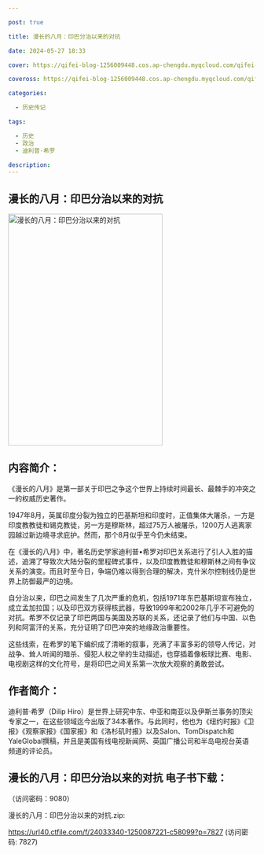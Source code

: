 ```yaml
---

post: true

title: 漫长的八月：印巴分治以来的对抗

date: 2024-05-27 18:33

cover: https://qifei-blog-1256009448.cos.ap-chengdu.myqcloud.com/qifei-blog/65ee5cc69f345e8d034c34a3.jpg

coveross: https://qifei-blog-1256009448.cos.ap-chengdu.myqcloud.com/qifei-blog/65ee5cc69f345e8d034c34a3.jpg

categories:

  - 历史传记

tags:

  - 历史
  - 政治
  - 迪利普·希罗

description:
---
```


## 漫长的八月：印巴分治以来的对抗
<img alt="漫长的八月：印巴分治以来的对抗 " class="aligncenter loading" data-was-processed="true" decoding="async" fetchpriority="high" height="471" src="https://qifei-blog-1256009448.cos.ap-chengdu.myqcloud.com/qifei-blog/65ee5cc69f345e8d034c34a3.jpg " style="cursor: zoom-in;" width="314"/>

## 内容简介：

《漫长的八月》是第一部关于印巴之争这个世界上持续时间最长、最棘手的冲突之一的权威历史著作。

1947年8月，英属印度分裂为独立的巴基斯坦和印度时，正值集体大屠杀，一方是印度教教徒和锡克教徒，另一方是穆斯林，超过75万人被屠杀，1200万人逃离家园越过新边境寻求庇护。然而，那个8月似乎至今仍未结束。

在《漫长的八月》中，著名历史学家迪利普•希罗对印巴关系进行了引人入胜的描述，追溯了导致次大陆分裂的里程碑式事件，以及印度教教徒和穆斯林之间有争议关系的演变。而且时至今日，争端仍难以得到合理的解决，克什米尔控制线仍是世界上防御最严的边境。

自分治以来，印巴之间发生了几次严重的危机，包括1971年东巴基斯坦宣布独立，成立孟加拉国；以及印巴双方获得核武器，导致1999年和2002年几乎不可避免的对抗。希罗不仅记录了印巴两国与美国及苏联的关系，还记录了他们与中国、以色列和阿富汗的关系，充分证明了印巴冲突的地缘政治重要性。

这些线索，在希罗的笔下编织成了清晰的叙事，充满了丰富多彩的领导人传记，对战争、耸人听闻的暗杀、侵犯人权之举的生动描述，也穿插着像板球比赛、电影、电视剧这样的文化符号，是将印巴之间关系第一次放大观察的勇敢尝试。

## 作者简介：

迪利普·希罗（Dilip Hiro）是世界上研究中东、中亚和南亚以及伊斯兰事务的顶尖专家之一，在这些领域迄今出版了34本著作。与此同时，他也为《纽约时报》《卫报》《观察家报》《国家报》和《洛杉矶时报》以及Salon、TomDispatch和YaleGlobal撰稿，并且是美国有线电视新闻网、英国广播公司和半岛电视台英语频道的评论员。

## 漫长的八月：印巴分治以来的对抗 电子书下载：

 （访问密码：9080）

漫长的八月：印巴分治以来的对抗.zip: 

https://url40.ctfile.com/f/24033340-1250087221-c58099?p=7827 (访问密码: 7827)
